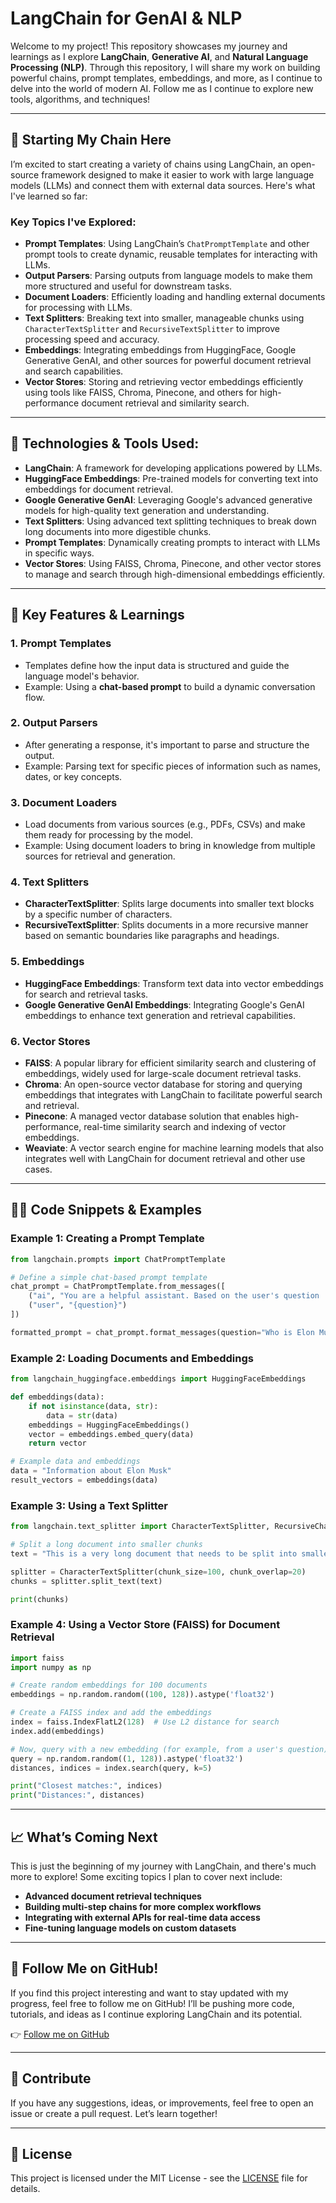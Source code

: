 # LangChain for GenAI & NLP

Welcome to my project! This repository showcases my journey and learnings as I explore **LangChain**, **Generative AI**, and **Natural Language Processing (NLP)**. Through this repository, I will share my work on building powerful chains, prompt templates, embeddings, and more, as I continue to delve into the world of modern AI. Follow me as I continue to explore new tools, algorithms, and techniques!

---

## 🚀 Starting My Chain Here

I’m excited to start creating a variety of chains using LangChain, an open-source framework designed to make it easier to work with large language models (LLMs) and connect them with external data sources. Here's what I've learned so far:

### Key Topics I've Explored:
- **Prompt Templates**: Using LangChain’s `ChatPromptTemplate` and other prompt tools to create dynamic, reusable templates for interacting with LLMs.
- **Output Parsers**: Parsing outputs from language models to make them more structured and useful for downstream tasks.
- **Document Loaders**: Efficiently loading and handling external documents for processing with LLMs.
- **Text Splitters**: Breaking text into smaller, manageable chunks using `CharacterTextSplitter` and `RecursiveTextSplitter` to improve processing speed and accuracy.
- **Embeddings**: Integrating embeddings from HuggingFace, Google Generative GenAI, and other sources for powerful document retrieval and search capabilities.
- **Vector Stores**: Storing and retrieving vector embeddings efficiently using tools like FAISS, Chroma, Pinecone, and others for high-performance document retrieval and similarity search.

---

## 🔧 Technologies & Tools Used:

- **LangChain**: A framework for developing applications powered by LLMs.
- **HuggingFace Embeddings**: Pre-trained models for converting text into embeddings for document retrieval.
- **Google Generative GenAI**: Leveraging Google's advanced generative models for high-quality text generation and understanding.
- **Text Splitters**: Using advanced text splitting techniques to break down long documents into more digestible chunks.
- **Prompt Templates**: Dynamically creating prompts to interact with LLMs in specific ways.
- **Vector Stores**: Using FAISS, Chroma, Pinecone, and other vector stores to manage and search through high-dimensional embeddings efficiently.

---

## 📝 Key Features & Learnings

### 1. **Prompt Templates**
- Templates define how the input data is structured and guide the language model's behavior.
- Example: Using a **chat-based prompt** to build a dynamic conversation flow.

### 2. **Output Parsers**
- After generating a response, it's important to parse and structure the output.
- Example: Parsing text for specific pieces of information such as names, dates, or key concepts.

### 3. **Document Loaders**
- Load documents from various sources (e.g., PDFs, CSVs) and make them ready for processing by the model.
- Example: Using document loaders to bring in knowledge from multiple sources for retrieval and generation.

### 4. **Text Splitters**
- **CharacterTextSplitter**: Splits large documents into smaller text blocks by a specific number of characters.
- **RecursiveTextSplitter**: Splits documents in a more recursive manner based on semantic boundaries like paragraphs and headings.

### 5. **Embeddings**
- **HuggingFace Embeddings**: Transform text data into vector embeddings for search and retrieval tasks.
- **Google Generative GenAI Embeddings**: Integrating Google's GenAI embeddings to enhance text generation and retrieval capabilities.

### 6. **Vector Stores**
- **FAISS**: A popular library for efficient similarity search and clustering of embeddings, widely used for large-scale document retrieval tasks.
- **Chroma**: An open-source vector database for storing and querying embeddings that integrates with LangChain to facilitate powerful search and retrieval.
- **Pinecone**: A managed vector database solution that enables high-performance, real-time similarity search and indexing of vector embeddings.
- **Weaviate**: A vector search engine for machine learning models that also integrates well with LangChain for document retrieval and other use cases.

---

## 🧑‍💻 Code Snippets & Examples

### Example 1: **Creating a Prompt Template**
```python
from langchain.prompts import ChatPromptTemplate

# Define a simple chat-based prompt template
chat_prompt = ChatPromptTemplate.from_messages([
    ("ai", "You are a helpful assistant. Based on the user's question '{question}', you will provide an answer."),
    ("user", "{question}")
])

formatted_prompt = chat_prompt.format_messages(question="Who is Elon Musk?")
```

### Example 2: **Loading Documents and Embeddings**
```python
from langchain_huggingface.embeddings import HuggingFaceEmbeddings

def embeddings(data):
    if not isinstance(data, str):
        data = str(data)
    embeddings = HuggingFaceEmbeddings()
    vector = embeddings.embed_query(data)
    return vector

# Example data and embeddings
data = "Information about Elon Musk"
result_vectors = embeddings(data)
```

### Example 3: **Using a Text Splitter**
```python
from langchain.text_splitter import CharacterTextSplitter, RecursiveCharacterTextSplitter

# Split a long document into smaller chunks
text = "This is a very long document that needs to be split into smaller chunks."

splitter = CharacterTextSplitter(chunk_size=100, chunk_overlap=20)
chunks = splitter.split_text(text)

print(chunks)
```

### Example 4: **Using a Vector Store (FAISS) for Document Retrieval**
```python
import faiss
import numpy as np

# Create random embeddings for 100 documents
embeddings = np.random.random((100, 128)).astype('float32')

# Create a FAISS index and add the embeddings
index = faiss.IndexFlatL2(128)  # Use L2 distance for search
index.add(embeddings)

# Now, query with a new embedding (for example, from a user's question)
query = np.random.random((1, 128)).astype('float32')
distances, indices = index.search(query, k=5)

print("Closest matches:", indices)
print("Distances:", distances)
```

---

## 📈 What’s Coming Next

This is just the beginning of my journey with LangChain, and there's much more to explore! Some exciting topics I plan to cover next include:

- **Advanced document retrieval techniques**
- **Building multi-step chains for more complex workflows**
- **Integrating with external APIs for real-time data access**
- **Fine-tuning language models on custom datasets**

---

## 🌟 Follow Me on GitHub!

If you find this project interesting and want to stay updated with my progress, feel free to follow me on GitHub! I’ll be pushing more code, tutorials, and ideas as I continue exploring LangChain and its potential.

👉 [Follow me on GitHub](https://github.com/warishayat)

---

## 🤝 Contribute

If you have any suggestions, ideas, or improvements, feel free to open an issue or create a pull request. Let’s learn together!

---

## 📝 License

This project is licensed under the MIT License - see the [LICENSE](LICENSE) file for details.

